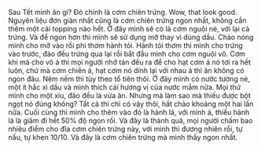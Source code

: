 Sau Tết mình ăn gì? Đó chính là cơm chiên trứng.
Wow, that look good.
Nguyên liệu đơn giản nhất cũng là cơm chiên trứng ngon nhất, không cần thêm một cái topping nào hết. Ở đây mình sẽ có là cơm nguội nè, với lại cả trứng. Và để ngon hơn thì mình sẽ sử dụng mỡ thay vì dùng dầu. Chảo nóng mình cho mỡ vào rồi phi thơm hành tỏi. Hành tỏi thơm thì mình cho trứng vào trước, đảo đều trứng qua lại rồi bắt đầu mình cho cơm nguội vô. Cơm khi mà cho vô á thì mọi người nhớ tán đều ra để cho hạt cơm á nó tơi ra hết luôn, chứ mà cơm chiên á, hạt cơm nó dính lại với nhau á thì ăn không có ngon đâu. Nêm nếm thì tùy theo tổ tiên thôi. Ở đây mình có nước tương nè, một ít hắc xì dầu và mình thích cái hương vị của nước mắm nữa. Mọi thứ mình cho một xíu, đảo đều là vừa ăn. Nhưng mà làm sao mà thiếu được bột ngọt nó đúng không? Tất cả thì chỉ có vậy thôi, hất chảo khoảng một hai lần nữa. Cuối cùng thì mình cho thêm vào đó là hành lá, với mình á, thiếu hành lá là giảm đi hết 50% độ ngon rồi. Và đây là thành quả, mọi người chấm bao nhiêu điểm cho đĩa cơm chiên trứng này, với mình thì đương nhiên rồi, tự nấu, tự khen 10/10. Và đây là cơm chiên trứng mà mình thấy ngon nhất.